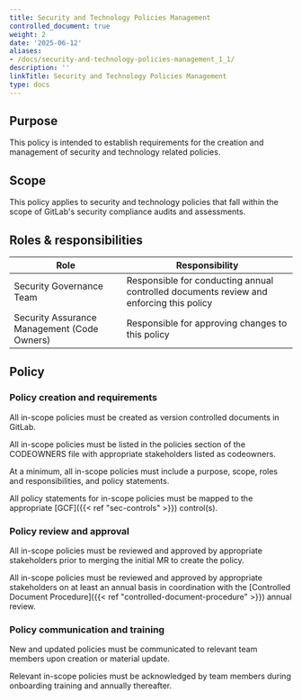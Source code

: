 ```yaml
---
title: Security and Technology Policies Management
controlled_document: true
weight: 2
date: '2025-06-12'
aliases:
- /docs/security-and-technology-policies-management_1_1/
description: ''
linkTitle: Security and Technology Policies Management
type: docs
---
```


## Purpose

This policy is intended to establish requirements for the creation and management of security and technology related policies.

## Scope

This policy applies to security and technology policies that fall within the scope of GitLab's security compliance audits and assessments.

## Roles & responsibilities

| Role  | Responsibility |
|-----------|-----------|
| Security Governance Team | Responsible for conducting annual controlled documents review and enforcing this policy |
| Security Assurance Management (Code Owners) | Responsible for approving changes to this policy |

## Policy

### Policy creation and requirements

All in-scope policies must be created as version controlled documents in GitLab.

All in-scope policies must be listed in the policies section of the CODEOWNERS file with appropriate stakeholders listed as codeowners.

At a minimum, all in-scope policies must include a purpose, scope, roles and responsibilities, and policy statements.

All policy statements for in-scope policies must be mapped to the appropriate [GCF]({{< ref "sec-controls" >}}) control(s).

### Policy review and approval

All in-scope policies must be reviewed and approved by appropriate stakeholders prior to merging the initial MR to create the policy.

All in-scope policies must be reviewed and approved by appropriate stakeholders on at least an annual basis in coordination with the [Controlled Document Procedure]({{< ref "controlled-document-procedure" >}}) annual review.

### Policy communication and training

New and updated policies must be communicated to relevant team members upon creation or material update.

Relevant in-scope policies must be acknowledged by team members during onboarding training and annually thereafter.
